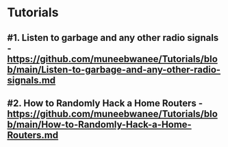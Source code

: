 # Tutorials

## #1. Listen to garbage and any other radio signals - https://github.com/muneebwanee/Tutorials/blob/main/Listen-to-garbage-and-any-other-radio-signals.md   

## #2. How to Randomly Hack a Home Routers - https://github.com/muneebwanee/Tutorials/blob/main/How-to-Randomly-Hack-a-Home-Routers.md
